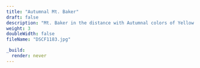 ```yaml
---
title: "Autumnal Mt. Baker"
draft: false
description: "Mt. Baker in the distance with Autumnal colors of Yellow Aster Butte trail."
weight: 3
doubleWidth: false
fileName: "DSCF1183.jpg"

_build:
  render: never
---
```

